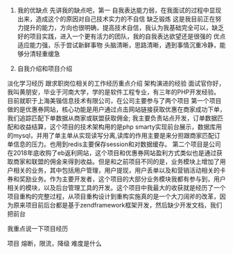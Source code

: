 1. 我的优缺点
先讲我的缺点吧，第一 自我表达能力弱，在我面试的过程中显现出来，造成这个的原因对自己技术实力的不自信 缺乏锻炼
这是我目前正在努力提升的能力，方向也很明确，提高技术自信，我认为我基础完全可以，缺乏好的项目实践，进入一个更有活力的团队，我的自我表达欲望还是很强的
优点 适应能力强，乐于尝试新鲜事物 头脑清晰，思路清晰，遇到事情沉重冷静，能够分清轻重缓急




1. 自我介绍和项目介绍


淡化学习经历
跟求职岗位相关的工作经历重点介绍
架构演进的经验
面试官你好，我叫黄朋安，毕业于河南大学，学的是软件工程专业，有三年的PHP开发经验。目前就职于上海美锴信息技术有限公司，在公司主要参与了两个项目
第一个项目做的是优惠券网站，核心功能是用户通过点击网站链接获取优惠在商家成功下单，我们追踪匹配下单数据从商家或联盟获取佣金; 我主要负责站点开发，订单数据匹配和收益结算，这个项目的技术架构用的是php smarty实现前台展示，数据库用的mysql，并用了单主单从实现读写分离,读库的作用主要是来分担跟商家匹配订单信息的压力。也用到redis主要保存session和对数据缓存。
第二个项目是公司在2018年底收购了eb返利网站，这个项目和优惠券网站盈利方式类似也是通过获取商家和联盟的佣金来得到收益。但是和之前项目不同的是，业务模块上增加了用户相关的业务，其中包括用户管理，用户提现，用户丢单以及和营销活动相关的卡券和奖励业务。作为主要开发者，这个项目的大部分业务模块我都有参与到，用户相关的模块，以及后台管理工具的开发。这个项目中我最大的收获就是经历了一个项目重构的完整过程，从项目重构设计到重构实施真的是一个大刀阔斧的改革，因为原来项目前后台都是基于zendframework框架开发，然后缺少开发文档，我们把前台



我重点说一下项目经历


项目 
熔断，限流，降级
难度是什么
